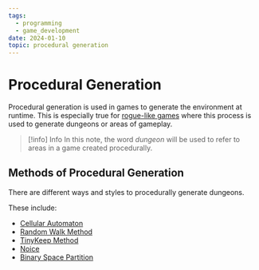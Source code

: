 ```yaml
---
tags:
  - programming
  - game_development
date: 2024-01-10
topic: procedural generation
---
```

# Procedural Generation

Procedural generation is used in games to generate the environment at runtime.
This is especially true for [rogue-like games]() where this process is used to generate dungeons or areas of gameplay.

> [!info] Info
> In this note, the word *dungeon* will be used to refer to areas in a game created procedurally.

## Methods of Procedural Generation

There are different ways and styles to procedurally generate dungeons.

These include:

- [Cellular Automaton](https://en.wikipedia.org/wiki/Cellular_automaton)
- [Random Walk Method](https://dean-j-k-james.medium.com/procedural-cave-generation-with-random-walk-f05ccfa57557)
- [TinyKeep Method](https://www.reddit.com/r/gamedev/comments/1dlwc4/procedural_dungeon_generation_algorithm_explained/)
- [Noice](https://en.wikipedia.org/wiki/Perlin_noise)
- [Binary Space Partition]()

